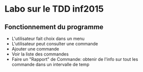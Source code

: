 # Labo sur le TDD inf2015

## Fonctionnement du programme

* L'utilisateur fait choix dans un menu
* L'utilisateur peut consulter une commande
* Ajouter une commande
* Voir la liste des commandes
* Faire un "Rapport" de Commande: obtenir de l'info sur tout les commande dans un intervalle de temp
